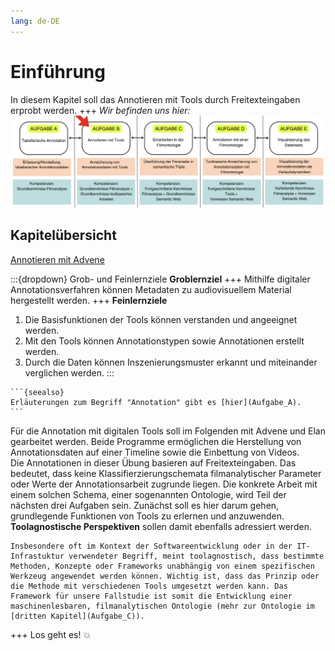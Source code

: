 ```yaml
---
lang: de-DE
---
```

# Einführung

In diesem Kapitel soll das Annotieren mit Tools durch Freitexteingaben erprobt werden.
+++
*Wir befinden uns hier:*
![Aufgabe 1](../assets/Aufgabenstruktur-02.png)

## Kapitelübersicht

[Annotieren mit Advene](Aufgabe_B_UK-1) <br>

:::{dropdown} Grob- und Feinlernziele
**Groblernziel**
+++
Mithilfe digitaler Annotationsverfahren können Metadaten zu audiovisuellem Material hergestellt werden.
+++
**Feinlernziele**
1. Die Basisfunktionen der Tools können verstanden und angeeignet werden.
2. Mit den Tools können Annotationstypen sowie Annotationen erstellt werden.
3. Durch die Daten können Inszenierungsmuster erkannt und miteinander verglichen werden.
:::
````{margin}
```{seealso} 
Erläuterungen zum Begriff "Annotation" gibt es [hier](Aufgabe_A).
```
````
Für die Annotation mit digitalen Tools soll im Folgenden mit Advene und Elan gearbeitet werden. Beide Programme ermöglichen die Herstellung von Annotationsdaten auf einer Timeline sowie die Einbettung von Videos. <br>
Die Annotationen in dieser Übung basieren auf Freitexteingaben. Das bedeutet, dass keine Klassifierzierungschemata filmanalytischer Parameter oder Werte der Annotationsarbeit zugrunde liegen. 
Die konkrete Arbeit mit einem solchen Schema, einer sogenannten Ontologie, wird Teil der nächsten drei Aufgaben sein. Zunächst soll es hier darum gehen, grundlegende Funktionen von Tools zu erlernen und anzuwenden. **Toolagnostische Perspektiven** sollen damit ebenfalls adressiert werden. 
```{admonition} Was ist mit "toolagnostischen Perspektiven" gemeint?
Insbesondere oft im Kontext der Softwareentwicklung oder in der IT-Infrastuktur verwendeter Begriff, meint toolagnostisch, dass bestimmte Methoden, Konzepte oder Frameworks unabhängig von einem spezifischen Werkzeug angewendet werden können. Wichtig ist, dass das Prinzip oder die Methode mit verschiedenen Tools umgesetzt werden kann. Das Framework für unsere Fallstudie ist somit die Entwicklung einer maschinenlesbaren, filmanalytischen Ontologie (mehr zur Ontologie im [dritten Kapitel](Aufgabe_C)).
```
+++
Los geht es! 💥